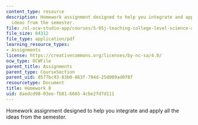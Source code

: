 ```yaml
---
content_type: resource
description: Homework assignment designed to help you integrate and apply all the
  ideas from the semester.
file: /ol-ocw-studio-app/courses/5-95j-teaching-college-level-science-and-engineering-spring-2009/8aedcd9803eefb8166654cbe2fd7d111_MIT5_95js09_hw08.pdf
file_size: 84312
file_type: application/pdf
learning_resource_types:
- Assignments
license: https://creativecommons.org/licenses/by-nc-sa/4.0/
ocw_type: OCWFile
parent_title: Assignments
parent_type: CourseSection
parent_uid: 8577bc93-83b0-863f-794d-25d009ad0f8f
resourcetype: Document
title: Homework 8
uid: 8aedcd98-03ee-fb81-6665-4cbe2fd7d111
---
```

Homework assignment designed to help you integrate and apply all the ideas from the semester.